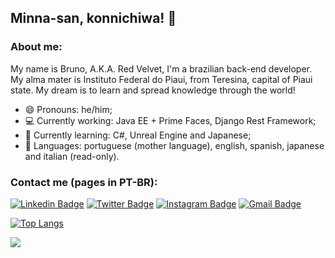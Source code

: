 ## Minna-san, konnichiwa! 👋

### About me:
My name is Bruno, A.K.A. Red Velvet, I'm a brazilian back-end developer. My alma mater is Instituto Federal do Piaui, from Teresina, capital of Piaui state. My dream is to learn and spread knowledge through the world!

- 😄 Pronouns: he/him;
- 💻 Currently working: Java EE + Prime Faces, Django Rest Framework;
- 🌱 Currently learning: C#, Unreal Engine and Japanese;
- 💬 Languages: portuguese (mother language), english, spanish, japanese and italian (read-only).

### Contact me (pages in PT-BR):

[![Linkedin Badge](https://img.shields.io/badge/-brunomendesccb-blue?style=flat&logo=Linkedin&logoColor=white&link=https://www.linkedin.com/in/brunomendesccb/)](https://www.linkedin.com/in/brunomendesccb/)
[![Twitter Badge](https://img.shields.io/badge/-@brunomendesccb-1ca0f1?style=flat&labelColor=1ca0f1&logo=twitter&logoColor=white&link=https://twitter.com/brunomendesccb)](https://twitter.com/brunomendesccb)
[![Instagram Badge](https://img.shields.io/badge/-@brunomendesdecarvalho-purple?style=flat&logo=instagram&logoColor=white&link=https://instagram.com/brunomendesdecarvalho/)](https://instagram.com/brunomendesdecarvalho/)
[![Gmail Badge](https://img.shields.io/badge/-brunomendesccb-c14438?style=flat&logo=Gmail&logoColor=white&link=mailto:brunomendesccb@gmail.com)](mailto:brunomendesccb@gmail.com)

[![Top Langs](https://github-readme-stats.vercel.app/api/top-langs/?username=brunomendesdecarvalho&layout=compact)](https://github.com/brunomendesdecarvalho/github-readme-stats)

<img  src="https://github-readme-stats.vercel.app/api?username=brunomendesdecarvalho&show_icons=true&theme=dracula&icon_color=6392DF">
